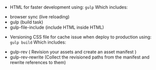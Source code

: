 * HTML for faster development using:
``
gulp
``
Which includes:  
- browser sync (live reloading)  
- gulp (build task)   
- gulp-file-include (include HTML inside HTML)

* Versioning CSS file for cache issue when deploy to production using:  
``
gulp build
``
Which includes:  
- gulp-rev ( Revision your assets and create an asset manifest )
- gulp-rev-rewrite (Collect the revisioned paths from the manifest and rewrite references to them)
